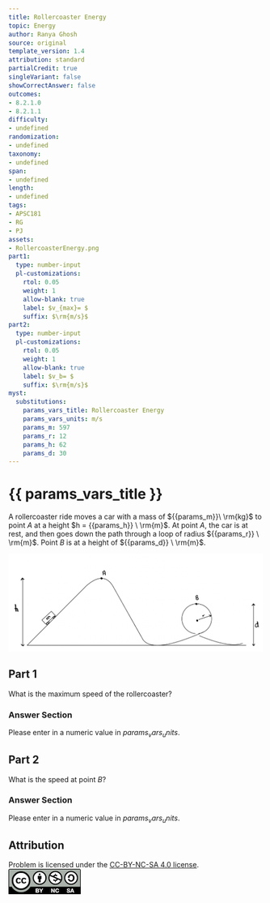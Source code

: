 ```yaml
---
title: Rollercoaster Energy
topic: Energy
author: Ranya Ghosh
source: original
template_version: 1.4
attribution: standard
partialCredit: true
singleVariant: false
showCorrectAnswer: false
outcomes:
- 8.2.1.0
- 8.2.1.1
difficulty:
- undefined
randomization:
- undefined
taxonomy:
- undefined
span:
- undefined
length:
- undefined
tags:
- APSC181
- RG
- PJ
assets:
- RollercoasterEnergy.png
part1:
  type: number-input
  pl-customizations:
    rtol: 0.05
    weight: 1
    allow-blank: true
    label: $v_{max}= $
    suffix: $\rm{m/s}$
part2:
  type: number-input
  pl-customizations:
    rtol: 0.05
    weight: 1
    allow-blank: true
    label: $v_b= $
    suffix: $\rm{m/s}$
myst:
  substitutions:
    params_vars_title: Rollercoaster Energy
    params_vars_units: m/s
    params_m: 597
    params_r: 12
    params_h: 62
    params_d: 30
---
```

# {{ params_vars_title }}
A rollercoaster ride moves a car with a mass of ${{params_m}}\ \rm{kg}$ to point $A$ at a height $h = {{params_h}} \ \rm{m}$. At point $A$, the car is at rest, and then goes down the path through a loop of radius ${{params_r}} \ \rm{m}$. Point $B$ is at a height of ${{params_d}} \ \rm{m}$.

<img src="RollercoasterEnergy.png" width=1000 alt="A rollercoaster track with max height h and a loop with height d." >

## Part 1

What is the maximum speed of the rollercoaster?

### Answer Section

Please enter in a numeric value in ${{ params_vars_units }}$.

## Part 2

What is the speed at point $B$?

### Answer Section

Please enter in a numeric value in ${{ params_vars_units }}$.

## Attribution

Problem is licensed under the [CC-BY-NC-SA 4.0 license](https://creativecommons.org/licenses/by-nc-sa/4.0/).<br> ![The Creative Commons 4.0 license requiring attribution-BY, non-commercial-NC, and share-alike-SA license.](https://raw.githubusercontent.com/firasm/bits/master/by-nc-sa.png)